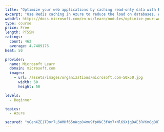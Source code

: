 ```yaml
---
title: "Optimize your web applications by caching read-only data with Redis"
excerpt: "Use Redis caching in Azure to reduce the load on databases. Apply different caching architectures to support larger loads in distributed and high-volume environments."
webUrl: https://docs.microsoft.com/en-us/learn/modules/optimize-your-web-apps-with-redis/
type: course
price: Free
length: PT55M
ratings:
  count: 462
  average: 4.7489176
heat: 50

provider:
  name: Microsoft Learn
  domain: microsoft.com
  images:
    - url: /assets/images/organizations/microsoft.com-50x50.jpg
      width: 50
      height: 50

levels:
  - Beginner

topics:
  - Azure

secured: "yCenXZE1TDor7L6WMHf65nWcp04mu9fp0NC3fWx7+Nl69XjgDAE3RVKm8g8H7/w+uLcV1O+uS8/g8sdQUw46XEVs1g53DPXPGKBdHv5/pwWpoEq8YcYNIIXZtAp/L7wls28gzEhESdQ4hgtWg7LL4t7tRD16k09IoXMudO70qgt7NZnhz8nOFaeoYFmu35h0eCf5KxhoqFLs3SkOaFUyCKeHpNQ1Xb5+SliOZgKp7xLAJt9ufBJ+Pf0UMdhLlBdDYRUS7khJJhUYS9juppcjJyc8G6viVe2XnXdHKDF8RyT2WuFUT+ae+WygST/frPSXt1w62+j+nnHpXJbbZbduJDNWekIO0yHZ6q/sQNeCYj2sFsU9Xr1m1OAmsjC9zFRcK3WXp6K0a/Cnj4PU3dS1pwoZHe6oZMXQ+ZSGf+inEIM=;Dp5gfs0zH6Wvu+9RJVfG5g=="
---
```


